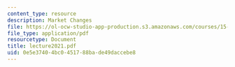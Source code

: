 ```yaml
---
content_type: resource
description: Market Changes
file: https://ol-ocw-studio-app-production.s3.amazonaws.com/courses/15-351-managing-the-innovation-process-fall-2002/0e5e37404bc0451788bade49daccebe8_lecture2021.pdf
file_type: application/pdf
resourcetype: Document
title: lecture2021.pdf
uid: 0e5e3740-4bc0-4517-88ba-de49daccebe8
---
```

